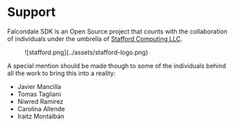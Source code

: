 # Support

Falcondale SDK is an Open Source project that counts with the collaboration of individuals under the umbrella of [Stafford Computing LLC](http://www.staffordcomputing.com).

<figure markdown>
  ![stafford.png](../assets/stafford-logo.png)
</figure>

A special mention should be made though to some of the individuals behind all the work to bring this into a reality:

* Javier Mancilla
* Tomas Tagliani
* Niwred Ramirez
* Carolina Allende
* Iraitz Montalbán